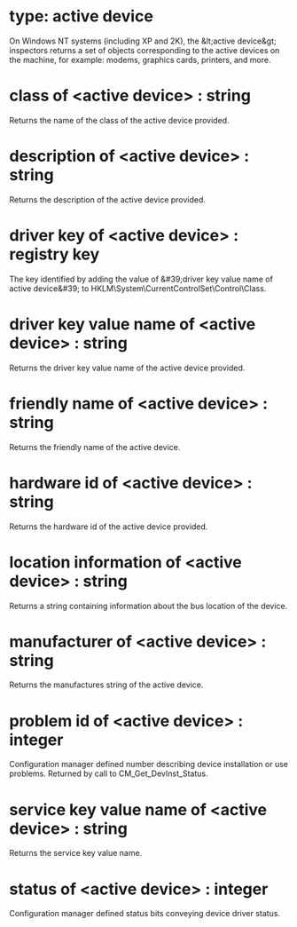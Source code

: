 # type: active device

On Windows NT systems (including XP and 2K), the &amp;lt;active device&amp;gt; inspectors returns a set of objects corresponding to the active devices on the machine, for example: modems, graphics cards, printers, and more.

# class of &lt;active device&gt; : string

Returns the name of the class of the active device provided.

# description of &lt;active device&gt; : string

Returns the description of the active device provided.

# driver key of &lt;active device&gt; : registry key

The key identified by adding the value of &amp;#39;driver key value name of active device&amp;#39; to HKLM\System\CurrentControlSet\Control\Class\.

# driver key value name of &lt;active device&gt; : string

Returns the driver key value name of the active device provided.

# friendly name of &lt;active device&gt; : string

Returns the friendly name of the active device.

# hardware id of &lt;active device&gt; : string

Returns the hardware id of the active device provided.

# location information of &lt;active device&gt; : string

Returns a string containing information about the bus location of the device.

# manufacturer of &lt;active device&gt; : string

Returns the manufactures string of the active device.

# problem id of &lt;active device&gt; : integer

Configuration manager defined number describing device installation or use problems. Returned by call to CM_Get_DevInst_Status.

# service key value name of &lt;active device&gt; : string

Returns the service key value name.

# status of &lt;active device&gt; : integer

Configuration manager defined status bits conveying device driver status.
